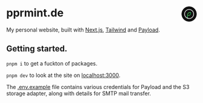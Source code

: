 # pprmint.de <a href="https://pprmint.de" target="_blank"><img align="right" height="40" src="/public/assets/logo_with_background.svg"></a>

My personal website, built with [Next.js](https://nextjs.org/), [Tailwind](https://tailwindcss.com/) and [Payload](https://payloadcms.com/).

## Getting started.

`pnpm i` to get a fuckton of packages.

`pnpm dev` to look at the site on [localhost:3000](http://localhost:3000).

The [.env.example](.env.example) file contains various credentials for Payload and the S3 storage adapter, along with details for SMTP mail transfer.

